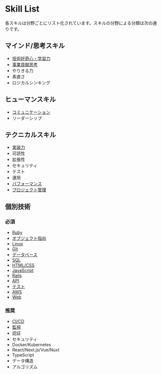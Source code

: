 # Skill List

各スキルは分野ごとにリスト化されています。スキルの分野による分類は次の通りです。

## マインド/思考スキル

- [技術好奇心・学習力](/skilldoc/conceptual_skills/curiosity/README.md)
- [事業貢献思考](/skilldoc/conceptual_skills/business_thinking/README.md)
- やりきる力
- 素直さ
- ロジカルシンキング

## ヒューマンスキル

- [コミュニケーション](/skilldoc/human_skills/communication/README.md)
- リーダーシップ

## テクニカルスキル

- [実装力](/skilldoc/technical_skills/coding_skills/README.md)
- 可読性
- 拡張性
- セキュリティ
- テスト
- 運用
- [パフォーマンス](/skilldoc/technical_skills/performance/README.md)
- [プロジェクト管理](/skilldoc/technical_skills/project_management/README.md)

## 個別技術

### 必須

- [Ruby](/skilldoc/technologies/RUBY.md)
- [オブジェクト指向](/skilldoc/technologies/OBJECT_ORIENTED.md)
- [Linux](/skilldoc/technologies/LINUX.md)
- [Git](/skilldoc/technologies/GIT.md)
- [データベース](/skilldoc/technologies/DATABASE.md)
- [SQL](/skilldoc/technologies/SQL.md)
- [HTML/CSS](/skilldoc/technologies/HTML.md)
- [JavaScript](/skilldoc/technologies/JAVASCRIPT.md)
- [Rails](/skilldoc/technologies/RAILS.md)
- [API](/skilldoc/technologies/API.md)
- [テスト](/skilldoc/technologies/TEST.md)
- [AWS](/skilldoc/technologies/AWS.md)
- [Web](/skilldoc/technologies/WEB.md)

### 推奨

- [CI/CD](/skilldoc/technologies/CICD.md)
- [監視](/skilldoc/technologies/MONITORING.md)
- 認証
- セキュリティ
- Docker/Kubernetes
- React/Next.js/Vue/Nuxt
- TypeScript
- データ構造
- アルゴリズム
